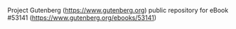 Project Gutenberg (https://www.gutenberg.org) public repository for
eBook #53141 (https://www.gutenberg.org/ebooks/53141)

